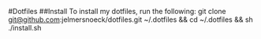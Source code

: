 #Dotfiles
##Install
To install my dotfiles, run the following:
	git clone git@github.com:jelmersnoeck/dotfiles.git ~/.dotfiles && cd ~/.dotfiles && sh ./install.sh
